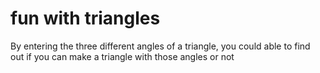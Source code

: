 # fun with triangles

By entering the three different angles of a triangle, you could able to find out if you can make 
a triangle with those angles or not
